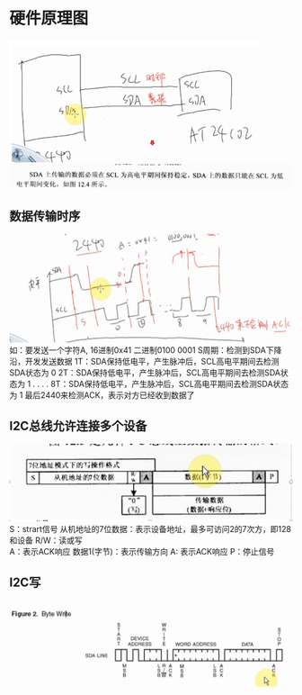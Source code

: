 # 硬件原理图
![caption](./pic/i2c_1.png)
![caption](./pic/i2c_2.png)

## 数据传输时序  
![caption](./pic/i2c_3.png)
如：要发送一个字符A, 16进制0x41 二进制0100 0001
S周期：检测到SDA下降沿，开发发送数据
1T：SDA保持低电平，产生脉冲后，SCL高电平期间去检测SDA状态为 0
2T：SDA保持低电平，产生脉冲后，SCL高电平期间去检测SDA状态为 1
.
.
.
.
8T：SDA保持低电平，产生脉冲后，SCL高电平期间去检测SDA状态为 1
最后2440来检测ACK，表示对方已经收到数据了

## I2C总线允许连接多个设备
![caption](./pic/i2c_4.png)
S：strart信号
从机地址的7位数据：表示设备地址，最多可访问2的7次方，即128和设备
R/W：读或写  
A：表示ACK响应
数据1(字节)：表示传输方向
A: 表示ACK响应
P：停止信号

## I2C写
![caption](./pic/i2c_5.png)





